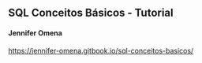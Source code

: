 ## SQL Conceitos Básicos - Tutorial
#### Jennifer Omena

https://jennifer-omena.gitbook.io/sql-conceitos-basicos/